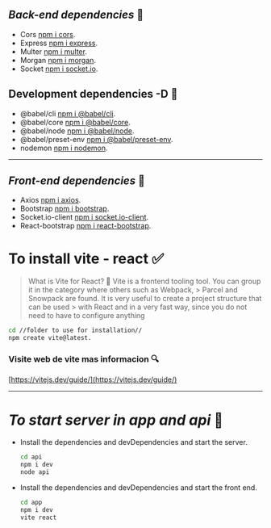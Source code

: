 ## _Back-end dependencies_ 🚀
-   Cors [npm i cors](https://www.npmjs.com/package/cors).
-   Express [npm i express](https://www.npmjs.com/package/express).
-   Multer [npm i multer](https://www.npmjs.com/package/multer).
-   Morgan [npm i morgan](https://www.npmjs.com/package/morgan).
-   Socket [npm i socket.io](https://www.npmjs.com/package/socket.io).

## Development dependencies -D 📌

-   @babel/cli  [npm i @babel/cli](https://www.npmjs.com/package/@babel/cli).
-   @babel/core  [npm i @babel/core](https://www.npmjs.com/package/@babel/core).
-   @babel/node  [npm i @babel/node](https://www.npmjs.com/package/@babel/node).
-   @babel/preset-env [npm i @babel/preset-env](https://www.npmjs.com/package/@babel/preset-env).
-   nodemon [npm i nodemon](https://www.npmjs.com/package/nodemon).

---

## _Front-end dependencies_ 🎨

-   Axios [npm i axios](https://www.npmjs.com/package/axios).
-   Bootstrap [npm i bootstrap](https://www.npmjs.com/package/bootstrap).
-   Socket.io-client [npm i socket.io-client](https://www.npmjs.com/package/socket.io-client).
-   React-bootstrap [npm i react-bootstrap](https://www.npmjs.com/package/react-bootstrap).

# To install vite - react ✅
> What is Vite for React? 🧐
> Vite is a frontend tooling tool. You can group it in the category where others such as Webpack, > Parcel and Snowpack are found. It is very useful to create a project structure that can be used > with React and in a very fast way, since you do not need to have to configure anything

```sh
cd //folder to use for installation//
npm create vite@latest.
```
### Visite web de vite mas informacion 🔍️
[https://vitejs.dev/guide/](https://vitejs.dev/guide/)

-----
# _To start server in app and api_ 🔨

- Install the dependencies and devDependencies and start the server.

    ```sh
    cd api
    npm i dev
    node api
    ```
- Install the dependencies and devDependencies and start the front end.

    ```sh
    cd app
    npm i dev
    vite react
    ```